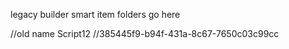 legacy builder smart item folders go here

//old name Script12 //385445f9-b94f-431a-8c67-7650c03c99cc